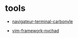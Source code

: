 # tools

- [navigateur-terminal-carbonyle](https://github.com/fathyb/carbonyl)

- [vim-framework-nvchad](https://nvchad.com/)